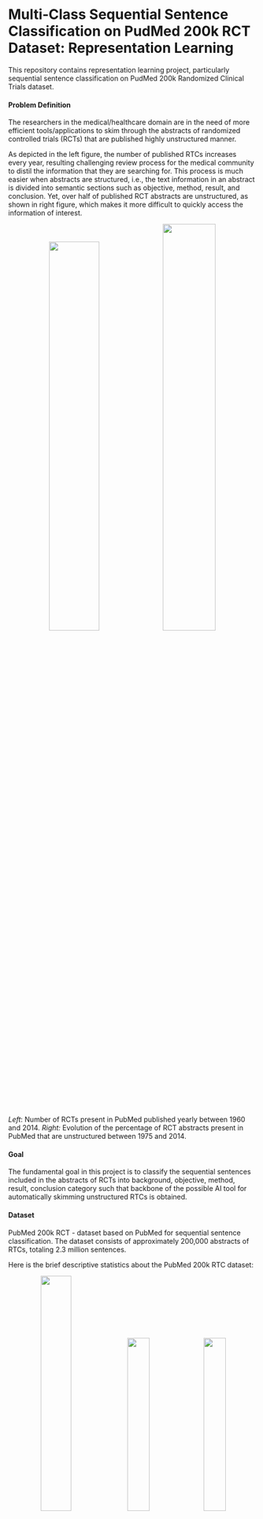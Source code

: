 # Multi‑Class Sequential Sentence Classification on PudMed 200k RCT Dataset: Representation Learning
This repository contains representation learning project, particularly sequential sentence classification on PudMed 200k Randomized Clinical Trials dataset.

#### Problem Definition
The researchers in the medical/healthcare domain are in the need of more efficient tools/applications to skim through the abstracts of randomized controlled trials (RCTs) that are published highly unstructured manner.

As depicted in the left figure, the number of published RTCs increases every year, resulting challenging review process for the medical community to distil the information that they are searching for. This process is much easier when abstracts are structured, i.e., the text information in an abstract is divided into semantic sections such as objective, method, result, and conclusion. Yet, over half of published RCT abstracts are unstructured, as shown in right figure, which makes it more difficult to quickly access the information of interest.


<p align="center" width="100%">
<img src="https://github.com/ceylanmesut/Multi-Class-Sequential-Sentence-Classification-on-PudMed-200k-RCT-Dataset-Representation-Learning/tree/main/figures/Fig1.png" width=45%>
<img src="https://github.com/ceylanmesut/Multi-Class-Sequential-Sentence-Classification-on-PudMed-200k-RCT-Dataset-Representation-Learning/tree/main/figures/Fig2.png" width=46%>
<figcaption>

*Left*: Number of RCTs present in PubMed published yearly between 1960 and 2014.
*Right:* Evolution of the percentage of RCT abstracts present in PubMed that are unstructured between 1975 and 2014.
</figcaption>
</p>



#### Goal
The fundamental goal in this project is to classify the sequential sentences included in the abstracts of RCTs into background, objective, method, result, conclusion category such that backbone of the possible AI tool for automatically skimming unstructured RTCs is obtained.

#### Dataset
PubMed 200k RCT - dataset based on PubMed for sequential sentence classification. The dataset consists of approximately 200,000 abstracts of RTCs, totaling 2.3 million sentences.

Here is the brief descriptive statistics about the PubMed 200k RTC dataset:

<p align="center" width="100%">
<img src="https://github.com/ceylanmesut/Multi-Class-Sequential-Sentence-Classification-on-PudMed-200k-RCT-Dataset-Representation-Learning/tree/main/figures/Fig3.png" width=35%>
<img src="https://github.com/ceylanmesut/Multi-Class-Sequential-Sentence-Classification-on-PudMed-200k-RCT-Dataset-Representation-Learning/tree/main/figures/Fig4.png" width=30%>
<img src="https://github.com/ceylanmesut/Multi-Class-Sequential-Sentence-Classification-on-PudMed-200k-RCT-Dataset-Representation-Learning/tree/main/figures/Fig5.png" width=30%>
<figcaption>

*Left:* Number of sentences w.r.t class labels.
*Middle:* Distribution of the number of tokens the sentence. Minimum: 1; mean: 26.2; maximum: 338; variance: 227.6; skewness: 2.0; kurtosis: 8.7.
*Right:* Distribution of the number of sentences per abstract. Minimum: 3; mean: 11.6; maximum: 51; variance: 9.5; skewness: 0.9; kurtosis: 2.6..</figcaption>

#### Labels and Performance Metric
Ground truth labels are divided into five category: background, objective, method, result, conclusion. Evaluation metric is identified as F1-score.

#### Project Steps
1. Conduct preprocessing: Lowercasing, stop-words removal, replacing the digits with special token and punctuation removal.
2. Develop Baseline model: TF-IDF + Logistic Regression combination.
3. Develop Word2Vec Model: Using gensim library.
4. Developing LSTM/ GRU models for the text classification.

### Respiratory Structure
- `project_notebook.ipynb`:A Jupyter notebook that includes project steps taken for the project.
- `models`: Machine learning models' artifacts obtained after project finalization.
- `figures`: The plots.
- `datasets`: A directory containing PubMed 200k RTC dataset. Not included in the repository due to online data availability.

### Results and Discussion
Below is the table demonstrating models, their parameters, architecture details, training methodologies, accuries and weigted F1-scores.

| Models | Embedding Output Size | Bidirectional |# RNN Units | Dropout| Learning Rate | Optimizer | Batch Size | # of epochs | Accuracy* |Weighted F1 Score*|
|:---:|:-------------:|:-----------:|:-----------:|:-------------:|:-----------:|:-----------:|:-----------:|:-----------:|:-----------:|:-----------:|
|LSTM (Vanilla) |10|-|10|-| 0.0001| adam| 2000| 10|0.348|0.180|
|LSTM           |100|one|10|-|0.0001| adam| 2000|20|0.801|0.798|
|LSTM           |20|double|10-10|0.2|0.0001| adam|2000|20|0.790|0.788|
|LSTM           |10|double|60-60|0.5|0.001| adam|2000|5|0.807|0.804|
|LSTM          |10|double|50-10|0.5|0.001|RMSprop|1000|10|0.825|0.823|
|LSTM          |10|double|50-10 + dropout|0.5|0.001|RMSprop|1000|15|**0.830**|**0.828**|
|-----------|-----------|-----------|-----------|-----------|-----------| ------------|------------|------------|------------|------------|
|GRU (Vanilla) |10|-|10|-| 0.0001| adam| 2000| 20| 0.345| 0.178|
|GRU           |10|one|10|-| 0.0001| adam| 2000| 10| 0.780| 0.775|
|GRU           |10|one|10|-| 0.0001| adam| 2000| 20| 0.863| 0.824|

*Model performances depicted obtained on the test set.*

In this project, we developed multiple deep learning models, LSTM and GRU models, with differing model parameters and architectures and evaluate the model performances. What we observe is that output dimension of embedding layer plays a key role however, it introduces number of model parameter and training time greatly.

Secondly, bidirectionality is a game changer factor in our models. Once it is introduced, RNN units are able to preserve information from past and future states, thus capturing dependencies within sequences and learning over training dataset.

Specifically, we observe that introducing Dropout layer after Dense Layer as well as within Bidirectional LSTM allowed our model to perform the best. Additionally, creating Bidirectional bottleneck by double LSTM units with the size of 50 and 10 distil the crucial states to pass through the network, resulting the best model performance.

### Main Challenges and Future Work

From NLP point of view, it is difficult to obtain well-represented domain specific embeddings, in our case healthcare domain. Additionally, we haven't used any pre-trained model such as BioBert to head start with robust word representations.

As future action, one can experiment with different word embedding models such as Glove and Doc2Vec. In this project, we treat each sequence separately and extract features from word level. One can extend this approach with feeding series of sequences each time, thus enforcing model to treat the series as documents and capture relationships among them.

Additionally, one can extend the propose architectures with deeper RNN models, explore different optimizer and learning rate, batch sizes, vocabulary size, Ngram approachs and all the other parameters that not mentioned.

### Acknowledgements
The graphs are included in this README file: *Source: [PubMed 200k RCT: a Dataset for Sequential Sentence Classification in Medical Abstracts](https://aclanthology.org/I17-2052) (Dernoncourt & Lee, IJCNLP 2017)*

### License
This work is licensed under MIT License, however it is subject to repository-owner approval and permission for public and private usage.
